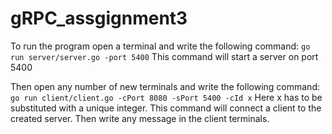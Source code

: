 # gRPC_assgignment3
To run the program open a terminal and write the following command: 
`go run server/server.go -port 5400`
This command will start a server on port 5400

Then open any number of new terminals and write the following command: 
`go run client/client.go -cPort 8080 -sPort 5400 -cId x`
Here x has to be substituted with a unique integer. This command will connect a client to the created server.
Then write any message in the client terminals.
